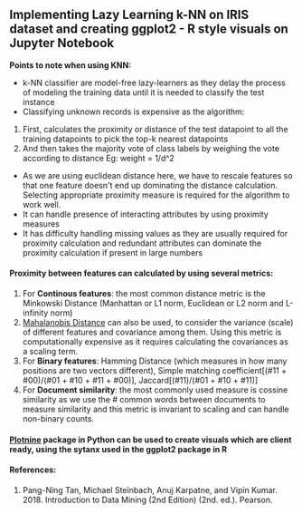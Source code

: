 ## Implementing Lazy Learning k-NN on IRIS dataset and creating ggplot2 - R style visuals on Jupyter Notebook

**Points to note when using KNN:**
- k-NN classifier are model-free lazy-learners as they delay the process of modeling the training data until it is needed to classify the test instance 
- Classifying unknown records is expensive as the algorithm:
1. First, calculates the proximity or distance of the test datapoint to all the training datapoints to pick the top-k nearest datapoints
2. And then takes the majority vote of class labels by weighing the vote according to distance Eg: weight = 1/d^2
- As we are using euclidean distance here, we have to rescale features so that one feature doesn't end up dominating the distance calculation. Selecting appropriate proximity measure is required for the algorithm to work well.
- It can handle presence of interacting attributes by using proximity measures
- It has difficulty handling missing values as they are usually required for proximity calculation and redundant attributes can dominate the proximity calculation if present in large numbers 


#### Proximity between features can calculated by using several metrics:
1. For **Continous features**: the most common distance metric is the Minkowski Distance (Manhattan or L1 norm, Euclidean or L2 norm and L-infinity norm)
2. [Mahalanobis Distance](https://stats.stackexchange.com/questions/62092/bottom-to-top-explanation-of-the-mahalanobis-distance) can also be used, to consider the variance (scale) of different features and covariance among them. Using this metric is computationally expensive as it requires calculating the covariances as a scaling term.
3. For **Binary features**: Hamming Distance (which measures in how many positions are two vectors different), Simple matching coefficient[(#11 + #00)/(#01 + #10 + #11 + #00)], Jaccard[(#11)/(#01 + #10 + #11)]
4. For **Document similarity**: the most commonly used measure is cossine similarity as we use the # common words between documents to measure similarity and this metric is invariant to scaling and can handle non-binary counts.

#### [Plotnine](https://plotnine.readthedocs.io/en/stable/) package in Python can be used to create visuals which are client ready, using the sytanx used in the ggplot2 package in R

#### References: 
1. Pang-Ning Tan, Michael Steinbach, Anuj Karpatne, and Vipin Kumar. 2018. Introduction to Data Mining (2nd Edition) (2nd. ed.). Pearson.
